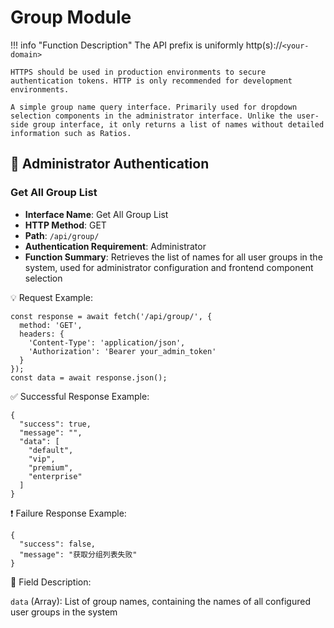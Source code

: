 # Group Module

!!! info "Function Description"
    The API prefix is uniformly http(s)://`<your-domain>`

    HTTPS should be used in production environments to secure authentication tokens. HTTP is only recommended for development environments.

    A simple group name query interface. Primarily used for dropdown selection components in the administrator interface. Unlike the user-side group interface, it only returns a list of names without detailed information such as Ratios.

## 🔐 Administrator Authentication

### Get All Group List

- **Interface Name**: Get All Group List
- **HTTP Method**: GET
- **Path**: `/api/group/`
- **Authentication Requirement**: Administrator
- **Function Summary**: Retrieves the list of names for all user groups in the system, used for administrator configuration and frontend component selection

💡 Request Example:

```
const response = await fetch('/api/group/', {  
  method: 'GET',  
  headers: {  
    'Content-Type': 'application/json',  
    'Authorization': 'Bearer your_admin_token'  
  }  
});  
const data = await response.json();
```

✅ Successful Response Example:

```
{  
  "success": true,  
  "message": "",  
  "data": [  
    "default",  
    "vip",  
    "premium",  
    "enterprise"  
  ]  
}
```

❗ Failure Response Example:

```
{  
  "success": false,  
  "message": "获取分组列表失败"  
}
```

🧾 Field Description:

`data` (Array): List of group names, containing the names of all configured user groups in the system